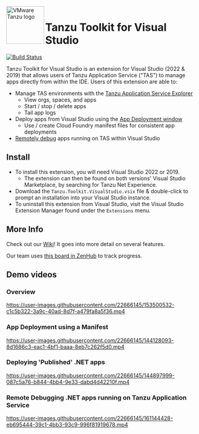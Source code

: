 <img src="https://dtb5pzswcit1e.cloudfront.net/assets/images/product_logos/icon_elastic-runtime_1586547456.png" alt="VMware Tanzu logo" height="100" align="left"/>

# Tanzu Toolkit for Visual Studio

[![Build Status](https://dev.azure.com/TanzuDevX/DevX/_apis/build/status/Build%2C%20Test%20%26%20Package%20VSIX?branchName=main)](https://dev.azure.com/TanzuDevX/DevX/_build/latest?definitionId=3&branchName=main)

Tanzu Toolkit for Visual Studio is an extension for Visual Studio (2022 & 2019) that allows users of Tanzu Application Service ("TAS") to manage apps directly from within the IDE. Users of this extension are able to:

- Manage TAS environments with the [Tanzu Application Service Explorer](https://github.com/vmware-tanzu/tanzu-toolkit-for-visual-studio/wiki/Tanzu-Application-Service-Explorer)
  - View orgs, spaces, and apps
  - Start / stop / delete apps
  - Tail app logs
- Deploy apps from Visual Studio using the [App Deployment window](https://github.com/vmware-tanzu/tanzu-toolkit-for-visual-studio/wiki/App-Deployment-Window)
  - Use / create Cloud Foundry manifest files for consistent app deployments
- [Remotely debug](https://github.com/vmware-tanzu/tanzu-toolkit-for-visual-studio/wiki/Remote-Debugging-TAS-Apps) apps running on TAS within Visual Studio

## Install
- To install this extension, you will need Visual Studio 2022 or 2019.
  - The extension can then be found on both versions' Visual Studio Marketplace, by searching for Tanzu Net Experience.
- Download the `Tanzu.Toolkit.VisualStudio.vsix` file & double-click to prompt an installation into your Visual Studio instance.
- To uninstall this extension from Visual Studio, visit the Visual Studio Extension Manager found under the `Extensions` menu.

## More Info
Check out our [Wiki](https://github.com/vmware-tanzu/tanzu-toolkit-for-visual-studio/wiki)! It goes into more detail on several features.

Our team uses [this board in ZenHub](https://app.zenhub.com/workspaces/net-dev-x---visual-studio-extensions-604161e65a9f390012665e4d/board?repos=327998348) to track progress.

## Demo videos

### Overview

https://user-images.githubusercontent.com/22666145/153500532-c1c5b322-3a9c-40ad-8d7f-a479fa8a5f36.mp4

### App Deployment using a Manifest

https://user-images.githubusercontent.com/22666145/144128093-8d1686c3-eac1-4bf1-baaa-8eb7c262f5d0.mp4

### Deploying 'Published' .NET apps

https://user-images.githubusercontent.com/22666145/144897999-087c5a76-b844-4bb4-9e33-dabd4d42210f.mp4

### Remote Debugging .NET apps running on Tanzu Application Service

https://user-images.githubusercontent.com/22666145/161144428-eb695444-39c1-4bb3-93c9-996f81919678.mp4

